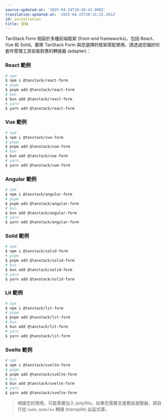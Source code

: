 ```yaml
---
source-updated-at: '2025-04-24T18:50:42.000Z'
translation-updated-at: '2025-04-25T20:31:22.201Z'
id: installation
title: 安裝
---
```


TanStack Form 相容於多種前端框架 (front-end frameworks)，包括 React、Vue 和 Solid。要將 TanStack Form 與您選擇的框架搭配使用，請透過您偏好的套件管理工具安裝對應的轉接器 (adapter)：

### React 範例

```bash
# npm
$ npm i @tanstack/react-form
# pnpm
$ pnpm add @tanstack/react-form
# bun
$ bun add @tanstack/react-form
# yarn
$ yarn add @tanstack/react-form
```

### Vue 範例

```bash
# npm
$ npm i @tanstack/vue-form
# pnpm
$ pnpm add @tanstack/vue-form
# bun
$ bun add @tanstack/vue-form
# yarn
$ yarn add @tanstack/vue-form
```

### Angular 範例

```bash
# npm
$ npm i @tanstack/angular-form
# pnpm
$ pnpm add @tanstack/angular-form
# bun
$ bun add @tanstack/angular-form
# yarn
$ yarn add @tanstack/angular-form
```

### Solid 範例

```bash
# npm
$ npm i @tanstack/solid-form
# pnpm
$ pnpm add @tanstack/solid-form
# bun
$ bun add @tanstack/solid-form
# yarn
$ yarn add @tanstack/solid-form
```

### Lit 範例

```bash
# npm
$ npm i @tanstack/lit-form
# pnpm
$ pnpm add @tanstack/lit-form
# bun
$ bun add @tanstack/lit-form
# yarn
$ yarn add @tanstack/lit-form
```

### Svelte 範例

```bash
# npm
$ npm i @tanstack/svelte-form
# pnpm
$ pnpm add @tanstack/svelte-form
# bun
$ bun add @tanstack/svelte-form
# yarn
$ yarn add @tanstack/svelte-form
```

> 根據您的環境，可能需要加入 polyfills。如果您需要支援舊版瀏覽器，請自行從 `node_modules` 轉譯 (transpile) 此函式庫。
